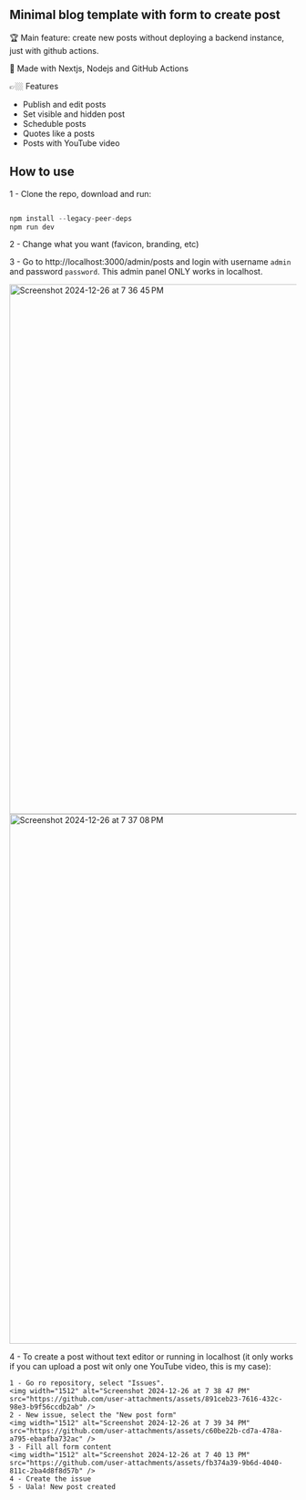 ## Minimal blog template with form to create post

🏆 Main feature: create new posts without deploying a backend instance, just with github actions.

🦾 Made with Nextjs, Nodejs and GitHub Actions

👉🏼 Features
- Publish and edit posts
- Set visible and hidden post
- Scheduble posts
- Quotes like a posts
- Posts with YouTube video

## How to use

1 - Clone the repo, download and run:

```javascript

npm install --legacy-peer-deps
npm run dev

```

2 - Change what you want (favicon, branding, etc)

3 - Go to http://localhost:3000/admin/posts and login with username <code>admin</code> and password <code>password</code>. This admin panel ONLY works in localhost.

<img width="929" alt="Screenshot 2024-12-26 at 7 36 45 PM" src="https://github.com/user-attachments/assets/5b1b6f6d-5627-45f3-a52f-ef2a5c58739c" />

<img width="929" alt="Screenshot 2024-12-26 at 7 37 08 PM" src="https://github.com/user-attachments/assets/cee8017d-46ce-404d-ae43-a9b006715431" />

4 - To create a post without text editor or running in localhost (it only works if you can upload a post wit only one YouTube video, this is my case):

    1 - Go ro repository, select "Issues".
    <img width="1512" alt="Screenshot 2024-12-26 at 7 38 47 PM" src="https://github.com/user-attachments/assets/891ceb23-7616-432c-98e3-b9f56ccdb2ab" />
    2 - New issue, select the "New post form"
    <img width="1512" alt="Screenshot 2024-12-26 at 7 39 34 PM" src="https://github.com/user-attachments/assets/c60be22b-cd7a-478a-a795-ebaafba732ac" />
    3 - Fill all form content
    <img width="1512" alt="Screenshot 2024-12-26 at 7 40 13 PM" src="https://github.com/user-attachments/assets/fb374a39-9b6d-4040-811c-2ba4d8f8d57b" />
    4 - Create the issue
    5 - Uala! New post created
